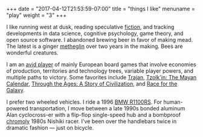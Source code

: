+++
date = "2017-04-12T21:53:59-07:00"
title = "things I like"
menuname = "play"
weight = "3"
+++

I like running west at <i class="fa fa-moon-o"></i>dusk, reading speculative [fiction](https://goodreads.com/anonyth "my reading list"), and tracking developments in <i class="fa fa-table"></i>data science, cognitive psychology, game theory, and open source software. I abandoned brewing <i class="fa fa-beer"></i>beer in favor of making mead. The latest is a ginger [metheglin](https://en.wikipedia.org/wiki/Mead#Varieties "a mead with spice or herbs") over two years in the making. Bees are wonderful creatures.

I am an [avid player](https://www.boardgamegeek.com/user/voigtkampff/ "my profile at BoardGameGeek") of mainly European board games that involve <i class="fa fa-cubes"></i>economies of production, territories and <i class="fa fa-sitemap"></i>technology trees, variable player powers, and multiple <i class="fa fa-road"></i>paths to victory. Some favorites include [Trajan](https://boardgamegeek.com/boardgame/102680/trajan "rule imperial Rome"), [Tzolk'in: The Mayan Calendar](https://boardgamegeek.com/boardgame/126163/tzolk-mayan-calendar "perplexing calendar wheels"), [Through the Ages: A Story of Civilization](https://boardgamegeek.com/boardgame/182028/through-ages-new-story-civilization "civilization creation"), and [Race for the Galaxy](https://boardgamegeek.com/boardgame/28143/race-galaxy "intergalactic engine construction").

I prefer two wheeled vehicles. I ride a 1996 <i class="fa fa-motorcycle"></i>[BMW R1100RS](https://en.wikipedia.org/wiki/BMW_R1100RS). For human-powered transportation, I move between a late 1990s bonded aluminum Alan cyclocross-er with a flip-flop <i class="fa fa-cog"></i>single-speed hub and a bombproof [chromoly](https://en.wikipedia.org/wiki/41xx_steel) 1980s Nishiki racer. I've been over the handlebars twice in <i class="fa fa-ambulance"></i>dramatic fashion &mdash; just on bicycle.
